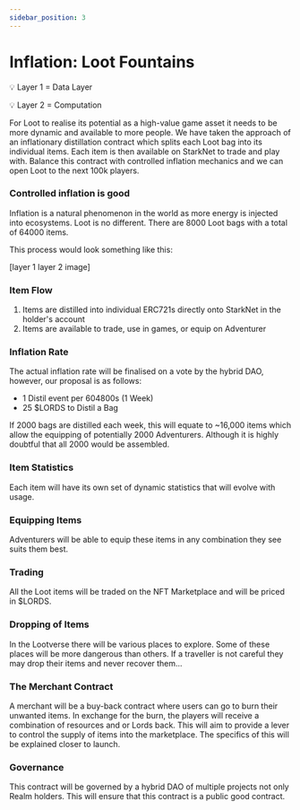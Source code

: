 ```yaml
---
sidebar_position: 3
---
```


# Inflation: Loot Fountains

💡 Layer 1 = Data Layer

💡 Layer 2 = Computation

For Loot to realise its potential as a high-value game asset it needs to be more dynamic and available to more people. We have taken the approach of an inflationary distillation contract which splits each Loot bag into its individual items. Each item is then available on StarkNet to trade and play with. Balance this contract with controlled inflation mechanics and we can open Loot to the next 100k players.

### Controlled inflation is good

Inflation is a natural phenomenon in the world as more energy is injected into ecosystems. Loot is no different. There are 8000 Loot bags with a total of 64000 items.

This process would look something like this:

[layer 1 layer 2 image]

### Item Flow

1. Items are distilled into individual ERC721s directly onto StarkNet in the holder's account
2. Items are available to trade, use in games, or equip on Adventurer

### Inflation Rate

The actual inflation rate will be finalised on a vote by the hybrid DAO, however, our proposal is as follows:

- 1 Distil event per 604800s (1 Week)
- 25 $LORDS to Distil a Bag

If 2000 bags are distilled each week, this will equate to ~16,000 items which allow the equipping of potentially 2000 Adventurers. Although it is highly doubtful that all 2000 would be assembled.

### Item Statistics

Each item will have its own set of dynamic statistics that will evolve with usage.

### Equipping Items

Adventurers will be able to equip these items in any combination they see suits them best.

### Trading

All the Loot items will be traded on the NFT Marketplace and will be priced in $LORDS.

### Dropping of Items

In the Lootverse there will be various places to explore. Some of these places will be more dangerous than others. If a traveller is not careful they may drop their items and never recover them...

### The Merchant Contract

A merchant will be a buy-back contract where users can go to burn their unwanted items. In exchange for the burn, the players will receive a combination of resources and or Lords back. This will aim to provide a lever to control the supply of items into the marketplace. The specifics of this will be explained closer to launch.

### Governance

This contract will be governed by a hybrid DAO of multiple projects not only Realm holders. This will ensure that this contract is a public good contract.
